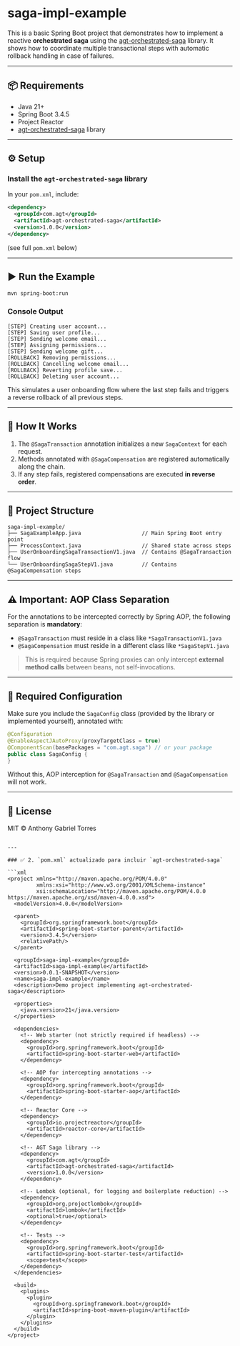 # saga-impl-example

This is a basic Spring Boot project that demonstrates how to implement a reactive **orchestrated saga** using the [agt-orchestrated-saga](https://github.com/your-org/agt-orchestrated-saga) library. It shows how to coordinate multiple transactional steps with automatic rollback handling in case of failures.

---

## 📦 Requirements

- Java 21+
- Spring Boot 3.4.5
- Project Reactor
- [agt-orchestrated-saga](https://github.com/your-org/agt-orchestrated-saga) library

---

## ⚙️ Setup

### Install the `agt-orchestrated-saga` library

In your `pom.xml`, include:

```xml
<dependency>
  <groupId>com.agt</groupId>
  <artifactId>agt-orchestrated-saga</artifactId>
  <version>1.0.0</version>
</dependency>
````

(see full `pom.xml` below)

---

## ▶️ Run the Example

```bash
mvn spring-boot:run
```

### Console Output

```
[STEP] Creating user account...
[STEP] Saving user profile...
[STEP] Sending welcome email...
[STEP] Assigning permissions...
[STEP] Sending welcome gift...
[ROLLBACK] Removing permissions...
[ROLLBACK] Cancelling welcome email...
[ROLLBACK] Reverting profile save...
[ROLLBACK] Deleting user account...
```

This simulates a user onboarding flow where the last step fails and triggers a reverse rollback of all previous steps.

---

## 🧠 How It Works

1. The `@SagaTransaction` annotation initializes a new `SagaContext` for each request.
2. Methods annotated with `@SagaCompensation` are registered automatically along the chain.
3. If any step fails, registered compensations are executed **in reverse order**.

---

## 📂 Project Structure

```
saga-impl-example/
├── SagaExampleApp.java                   // Main Spring Boot entry point
├── ProcessContext.java                   // Shared state across steps
├── UserOnboardingSagaTransactionV1.java  // Contains @SagaTransaction flow
└── UserOnboardingSagaStepV1.java         // Contains @SagaCompensation steps
```

---

## ⚠️ Important: AOP Class Separation

For the annotations to be intercepted correctly by Spring AOP, the following separation is **mandatory**:

* `@SagaTransaction` must reside in a class like `*SagaTransactionV1.java`
* `@SagaCompensation` must reside in a different class like `*SagaStepV1.java`

> This is required because Spring proxies can only intercept **external method calls** between beans, not self-invocations.

---

## 🔧 Required Configuration

Make sure you include the `SagaConfig` class (provided by the library or implemented yourself), annotated with:

```java
@Configuration
@EnableAspectJAutoProxy(proxyTargetClass = true)
@ComponentScan(basePackages = "com.agt.saga") // or your package
public class SagaConfig {
}
```

Without this, AOP interception for `@SagaTransaction` and `@SagaCompensation` will not work.

---

## 📄 License

MIT © Anthony Gabriel Torres

````

---

### ✅ 2. `pom.xml` actualizado para incluir `agt-orchestrated-saga`

```xml
<project xmlns="http://maven.apache.org/POM/4.0.0"
         xmlns:xsi="http://www.w3.org/2001/XMLSchema-instance"
         xsi:schemaLocation="http://maven.apache.org/POM/4.0.0 https://maven.apache.org/xsd/maven-4.0.0.xsd">
  <modelVersion>4.0.0</modelVersion>

  <parent>
    <groupId>org.springframework.boot</groupId>
    <artifactId>spring-boot-starter-parent</artifactId>
    <version>3.4.5</version>
    <relativePath/>
  </parent>

  <groupId>saga-impl-example</groupId>
  <artifactId>saga-impl-example</artifactId>
  <version>0.0.1-SNAPSHOT</version>
  <name>saga-impl-example</name>
  <description>Demo project implementing agt-orchestrated-saga</description>

  <properties>
    <java.version>21</java.version>
  </properties>

  <dependencies>
    <!-- Web starter (not strictly required if headless) -->
    <dependency>
      <groupId>org.springframework.boot</groupId>
      <artifactId>spring-boot-starter-web</artifactId>
    </dependency>

    <!-- AOP for intercepting annotations -->
    <dependency>
      <groupId>org.springframework.boot</groupId>
      <artifactId>spring-boot-starter-aop</artifactId>
    </dependency>

    <!-- Reactor Core -->
    <dependency>
      <groupId>io.projectreactor</groupId>
      <artifactId>reactor-core</artifactId>
    </dependency>

    <!-- AGT Saga library -->
    <dependency>
      <groupId>com.agt</groupId>
      <artifactId>agt-orchestrated-saga</artifactId>
      <version>1.0.0</version>
    </dependency>

    <!-- Lombok (optional, for logging and boilerplate reduction) -->
    <dependency>
      <groupId>org.projectlombok</groupId>
      <artifactId>lombok</artifactId>
      <optional>true</optional>
    </dependency>

    <!-- Tests -->
    <dependency>
      <groupId>org.springframework.boot</groupId>
      <artifactId>spring-boot-starter-test</artifactId>
      <scope>test</scope>
    </dependency>
  </dependencies>

  <build>
    <plugins>
      <plugin>
        <groupId>org.springframework.boot</groupId>
        <artifactId>spring-boot-maven-plugin</artifactId>
      </plugin>
    </plugins>
  </build>
</project>
````
